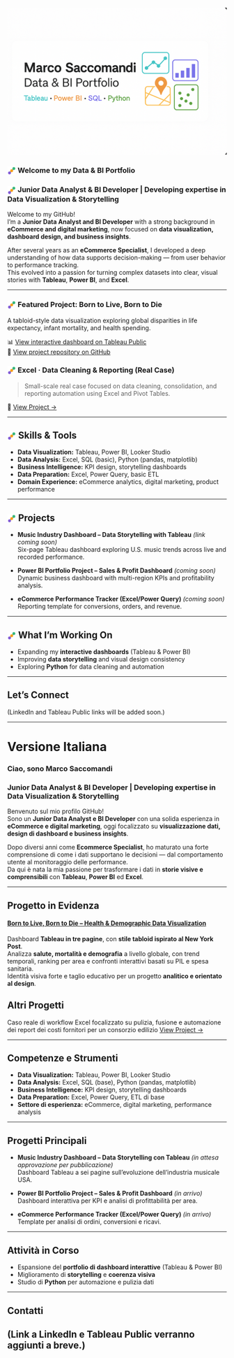 <p align="center">
  <img src="https://raw.githubusercontent.com/marcosaccomandi/Data-BI-Portfolio/main/assets/banner.png" alt="Marco Saccomandi | Data & BI Portfolio" width="800"/>
</p>

### <img src="assets/section_icon_color.svg" width="20" align="center"/> Welcome to my Data & BI Portfolio

### <img src="assets/section_icon_color.svg" width="20" align="center"/> Junior Data Analyst & BI Developer | Developing expertise in Data Visualization & Storytelling

Welcome to my GitHub!  
I’m a **Junior Data Analyst and BI Developer** with a strong background in **eCommerce and digital marketing**, now focused on **data visualization, dashboard design, and business insights**.

After several years as an **eCommerce Specialist**, I developed a deep understanding of how data supports decision-making — from user behavior to performance tracking.  
This evolved into a passion for turning complex datasets into clear, visual stories with **Tableau**, **Power BI**, and **Excel**.

---

### <img src="assets/section_icon_color.svg" width="20" align="center"/> Featured Project: Born to Live, Born to Die  
A tabloid-style data visualization exploring global disparities in life expectancy, infant mortality, and health spending.

📊 [View interactive dashboard on Tableau Public](https://public.tableau.com/app/profile/marco.saccomandi/viz/BorntoLiveBorntoDie-TabloidStyleDashboardonGlobalHealt/DASHBOARDBORNTOLIVE)  
📁 [View project repository on GitHub](https://github.com/marcosaccomandi/Data-BI-Portfolio/tree/main/tableau/born-to-live-born-to-die)

### <img src="assets/section_icon_color.svg" width="20" align="center"/> Excel · Data Cleaning & Reporting (Real Case)
> Small-scale real case focused on data cleaning, consolidation, and reporting automation using Excel and Pivot Tables.

📁 [View Project →](./projects/Excel_Data_Clean_realcasesmall/Readme.md)

---

##  <img src="assets/section_icon_color.svg" width="20" align="center"/> Skills & Tools 

- **Data Visualization:** Tableau, Power BI, Looker Studio  
- **Data Analysis:** Excel, SQL (basic), Python (pandas, matplotlib)  
- **Business Intelligence:** KPI design, storytelling dashboards  
- **Data Preparation:** Excel, Power Query, basic ETL  
- **Domain Experience:** eCommerce analytics, digital marketing, product performance

---

## <img src="assets/section_icon_color.svg" width="20" align="center"/> Projects 

- **Music Industry Dashboard – Data Storytelling with Tableau** *(link coming soon)*  
  Six-page Tableau dashboard exploring U.S. music trends across live and recorded performance.

- **Power BI Portfolio Project – Sales & Profit Dashboard** *(coming soon)*  
  Dynamic business dashboard with multi-region KPIs and profitability analysis.

- **eCommerce Performance Tracker (Excel/Power Query)** *(coming soon)*  
  Reporting template for conversions, orders, and revenue.

---

## <img src="assets/section_icon_color.svg" width="20" align="center"/>  What I’m Working On 

- Expanding my **interactive dashboards** (Tableau & Power BI)  
- Improving **data storytelling** and visual design consistency  
- Exploring **Python** for data cleaning and automation

---

## Let’s Connect

(LinkedIn and Tableau Public links will be added soon.)

---

# Versione Italiana

### Ciao, sono Marco Saccomandi

### Junior Data Analyst & BI Developer | Developing expertise in Data Visualization & Storytelling

Benvenuto sul mio profilo GitHub!  
Sono un **Junior Data Analyst e BI Developer** con una solida esperienza in **eCommerce e digital marketing**, oggi focalizzato su **visualizzazione dati, design di dashboard e business insights**.

Dopo diversi anni come **Ecommerce Specialist**, ho maturato una forte comprensione di come i dati supportano le decisioni — dal comportamento utente al monitoraggio delle performance.  
Da qui è nata la mia passione per trasformare i dati in **storie visive e comprensibili** con **Tableau**, **Power BI** ed **Excel**.

---

## Progetto in Evidenza

#### [Born to Live, Born to Die – Health & Demographic Data Visualization](https://github.com/marcosaccomandi/Data-BI-Portfolio/tree/main/tableau/born-to-live-born-to-die)
Dashboard **Tableau in tre pagine**, con **stile tabloid ispirato al New York Post**.  
Analizza **salute, mortalità e demografia** a livello globale, con trend temporali, ranking per area e confronti interattivi basati su PIL e spesa sanitaria.  
Identità visiva forte e taglio educativo per un progetto **analitico e orientato al design**.

## Altri Progetti

Caso reale di workflow Excel focalizzato su pulizia, fusione e automazione dei report dei costi fornitori per un consorzio edilizio
[View Project →](./projects/Excel_Data_Clean_realcasesmall/Readme.md)

---

## Competenze e Strumenti

- **Data Visualization:** Tableau, Power BI, Looker Studio  
- **Data Analysis:** Excel, SQL (base), Python (pandas, matplotlib)  
- **Business Intelligence:** KPI design, storytelling dashboards  
- **Data Preparation:** Excel, Power Query, ETL di base  
- **Settore di esperienza:** eCommerce, digital marketing, performance analysis

---

## Progetti Principali

- **Music Industry Dashboard – Data Storytelling con Tableau** *(in attesa approvazione per pubblicazione)*  
  Dashboard Tableau a sei pagine sull’evoluzione dell’industria musicale USA.

- **Power BI Portfolio Project – Sales & Profit Dashboard** *(in arrivo)*  
  Dashboard interattiva per KPI e analisi di profittabilità per area.

- **eCommerce Performance Tracker (Excel/Power Query)** *(in arrivo)*  
  Template per analisi di ordini, conversioni e ricavi.

---

## Attività in Corso

- Espansione del **portfolio di dashboard interattive** (Tableau & Power BI)  
- Miglioramento di **storytelling** e **coerenza visiva**  
- Studio di **Python** per automazione e pulizia dati

---

## Contatti

(Link a LinkedIn e Tableau Public verranno aggiunti a breve.)
---

